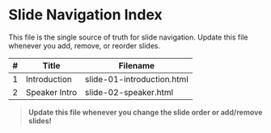 # Slide Navigation Index

This file is the single source of truth for slide navigation. Update this file whenever you add, remove, or reorder slides.

| #  | Title                        | Filename                    |
|----|------------------------------|-----------------------------|
| 1  | Introduction                 | slide-01-introduction.html  |
| 2  | Speaker Intro                | slide-02-speaker.html       |

> **Update this file whenever you change the slide order or add/remove slides!** 